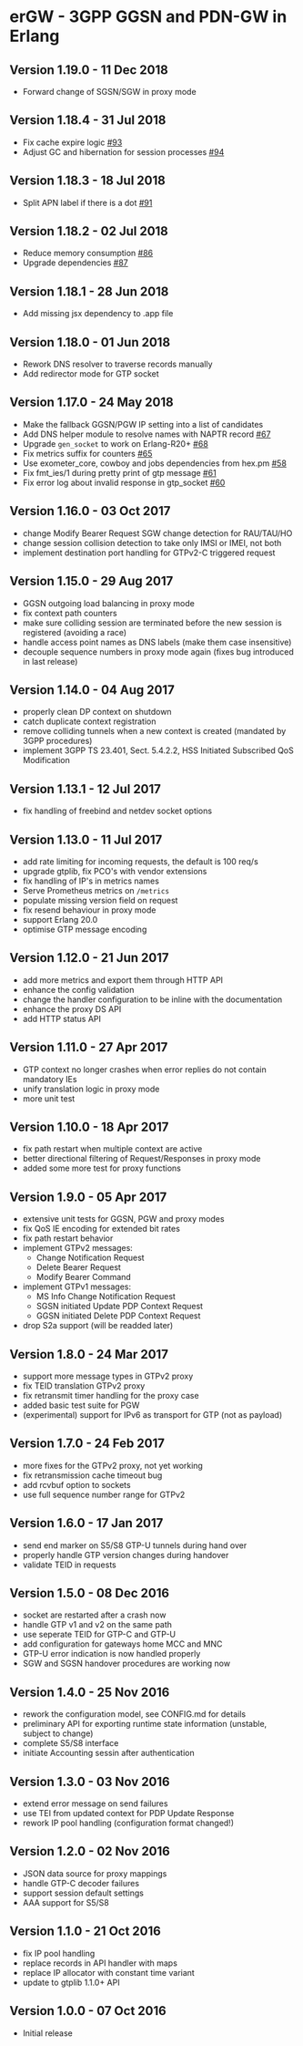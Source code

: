 erGW - 3GPP GGSN and PDN-GW in Erlang
=====================================

Version 1.19.0 - 11 Dec 2018
----------------------------
* Forward change of SGSN/SGW in proxy mode

Version 1.18.4 - 31 Jul 2018
----------------------------

* Fix cache expire logic [#93](https://github.com/travelping/ergw/pull/93)
* Adjust GC and hibernation for session processes [#94](https://github.com/travelping/ergw/pull/94)

Version 1.18.3 - 18 Jul 2018
----------------------------

* Split APN label if there is a dot [#91](https://github.com/travelping/ergw/pull/91)

Version 1.18.2 - 02 Jul 2018
----------------------------

* Reduce memory consumption [#86](https://github.com/travelping/ergw/pull/86)
* Upgrade dependencies [#87](https://github.com/travelping/ergw/pull/87)

Version 1.18.1 - 28 Jun 2018
----------------------------

* Add missing jsx dependency to .app file

Version 1.18.0 - 01 Jun 2018
----------------------------

* Rework DNS resolver to traverse records manually
* Add redirector mode for GTP socket

Version 1.17.0 - 24 May 2018
----------------------------

* Make the fallback GGSN/PGW IP setting into a list of candidates
* Add DNS helper module to resolve names with NAPTR record [#67](https://github.com/travelping/ergw/pull/67)
* Upgrade `gen_socket` to work on Erlang-R20+ [#68](https://github.com/travelping/ergw/pull/68)
* Fix metrics suffix for counters [#65](https://github.com/travelping/ergw/pull/65)
* Use exometer_core, cowboy and jobs dependencies from hex.pm [#58](https://github.com/travelping/ergw/pull/58)
* Fix fmt_ies/1 during pretty print of gtp message [#61](https://github.com/travelping/ergw/pull/61)
* Fix error log about invalid response in gtp_socket [#60](https://github.com/travelping/ergw/pull/60)

Version 1.16.0 - 03 Oct 2017
----------------------------

* change Modify Bearer Request SGW change detection for RAU/TAU/HO
* change session collision detection to take only IMSI or IMEI, not both
* implement destination port handling for GTPv2-C triggered request

Version 1.15.0 - 29 Aug 2017
----------------------------

* GGSN outgoing load balancing in proxy mode
* fix context path counters
* make sure colliding session are terminated before the
  new session is registered (avoiding a race)
* handle access point names as DNS labels (make them
  case insensitive)
* decouple sequence numbers in proxy mode again (fixes bug
  introduced in last release)

Version 1.14.0 - 04 Aug 2017
----------------------------

* properly clean DP context on shutdown
* catch duplicate context registration
* remove colliding tunnels when a new context is created
  (mandated by 3GPP procedures)
* implement 3GPP TS 23.401, Sect. 5.4.2.2, HSS Initiated Subscribed QoS Modification

Version 1.13.1 - 12 Jul 2017
----------------------------

* fix handling of freebind and netdev socket options

Version 1.13.0 - 11 Jul 2017
----------------------------

* add rate limiting for incoming requests, the default is 100 req/s
* upgrade gtplib, fix PCO's with vendor extensions
* fix handling of IP's in metrics names
* Serve Prometheus metrics on `/metrics`
* populate missing version field on request
* fix resend behaviour in proxy mode
* support Erlang 20.0
* optimise GTP message encoding

Version 1.12.0 - 21 Jun 2017
----------------------------

* add more metrics and export them through HTTP API
* enhance the config validation
* change the handler configuration to be inline with the documentation
* enhance the proxy DS API
* add HTTP status API

Version 1.11.0 - 27 Apr 2017
----------------------------

* GTP context no longer crashes when error replies do not contain mandatory IEs
* unify translation logic in proxy mode
* more unit test

Version 1.10.0 - 18 Apr 2017
----------------------------

* fix path restart when multiple context are active
* better directional filtering of Request/Responses in proxy mode
* added some more test for proxy functions

Version 1.9.0 - 05 Apr 2017
---------------------------

* extensive unit tests for GGSN, PGW and proxy modes
* fix QoS IE encoding for extended bit rates
* fix path restart behavior
* implement GTPv2 messages:
   * Change Notification Request
   * Delete Bearer Request
   * Modify Bearer Command
* implement GTPv1 messages:
   * MS Info Change Notification Request
   * SGSN initiated Update PDP Context Request
   * GGSN initiated Delete PDP Context Request
* drop S2a support (will be readded later)

Version 1.8.0 - 24 Mar 2017
---------------------------

* support more message types in GTPv2 proxy
* fix TEID translation GTPv2 proxy
* fix retransmit timer handling for the proxy case
* added basic test suite for PGW
* (experimental) support for IPv6 as transport for GTP (not as payload)

Version 1.7.0 - 24 Feb 2017
---------------------------

* more fixes for the GTPv2 proxy, not yet working
* fix retransmission cache timeout bug
* add rcvbuf option to sockets
* use full sequence number range for GTPv2

Version 1.6.0 - 17 Jan 2017
---------------------------

* send end marker on S5/S8 GTP-U tunnels during hand over
* properly handle GTP version changes during handover
* validate TEID in requests

Version 1.5.0 - 08 Dec 2016
---------------------------

* socket are restarted after a crash now
* handle GTP v1 and v2 on the same path
* use seperate TEID for GTP-C and GTP-U
* add configuration for gateways home MCC and MNC
* GTP-U error indication is now handled properly
* SGW and SGSN handover procedures are working now

Version 1.4.0 - 25 Nov 2016
---------------------------

* rework the configuration model, see CONFIG.md for details
* preliminary API for exporting runtime state information
  (unstable, subject to change)
* complete S5/S8 interface
* initiate Accounting sessin after authentication

Version 1.3.0 - 03 Nov 2016
---------------------------

* extend error message on send failures
* use TEI from updated context for PDP Update Response
* rework IP pool handling (configuration format changed!)

Version 1.2.0 - 02 Nov 2016
---------------------------

* JSON data source for proxy mappings
* handle GTP-C decoder failures
* support session default settings
* AAA support for S5/S8

Version 1.1.0 - 21 Oct 2016
---------------------------

* fix IP pool handling
* replace records in API handler with maps
* replace IP allocator with constant time variant
* update to gtplib 1.1.0+ API

Version 1.0.0 - 07 Oct 2016
---------------------------

* Initial release
